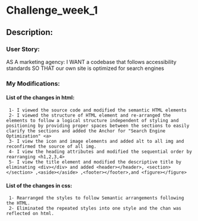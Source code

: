 # Challenge_week_1
## Description:
### User Story:
AS A marketing agency:
I WANT a codebase that follows accessibility standards
SO THAT our own site is optimized for search engines

### My Modifications:
#### List of the changes in html:
     1- I viewed the source code and modified the semantic HTML elements
     2- I viewed the structure of HTML element and re-arranged the elements to follow a logical structure independent of styling and positioning by providing proper spaces between the sections to easily clarify the sections and added the Anchor for "Search Engine Optimization" <a>
     3- I view the icon and image elements and added alt to all img and reconfirmed the source of all img.
     4- I view the heading attributes and modified the sequential order by rearranging <h1,2,3,4>
     5- I view the title element and modified the descriptive title by eliminating <div></div> and added <header></header>, <section></section> ,<aside></aside> ,<footer></footer>,and <figure></figure>

#### List of the changes in css:
     1- Rearranged the styles to follow Semantic arrangements following the HTML.
     2- Eliminated the repeated styles into one style and the chan was reflected on html.
